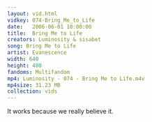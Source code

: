 ```yaml
---
layout: vid.html
vidkey: 074-Bring_Me_to_Life
date:   2006-06-01 10:00:00
title:  Bring Me to Life
creators: Luminosity & sisabet
song: Bring Me to Life
artist: Evanescence
width: 640
height: 480
fandoms: Multifandom
mp4: Luminosity - 074 - Bring Me to Life.m4v
mp4size: 31.23 MB
collection: vids
---
```


  <div>
  It works because we really believe it.
  </div>
  